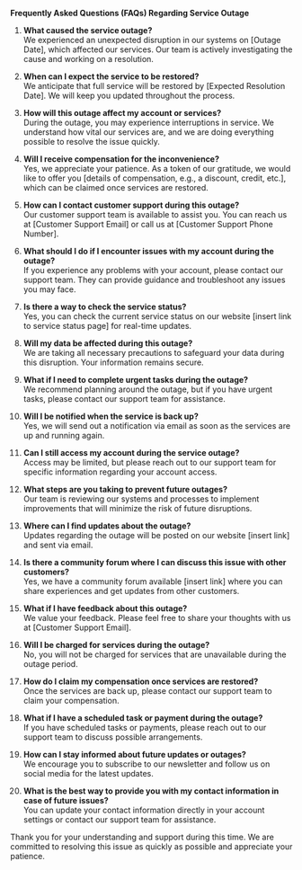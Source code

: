 **Frequently Asked Questions (FAQs) Regarding Service Outage**  

1. **What caused the service outage?**  
   We experienced an unexpected disruption in our systems on [Outage Date], which affected our services. Our team is actively investigating the cause and working on a resolution.

2. **When can I expect the service to be restored?**  
   We anticipate that full service will be restored by [Expected Resolution Date]. We will keep you updated throughout the process.

3. **How will this outage affect my account or services?**  
   During the outage, you may experience interruptions in service. We understand how vital our services are, and we are doing everything possible to resolve the issue quickly.

4. **Will I receive compensation for the inconvenience?**  
   Yes, we appreciate your patience. As a token of our gratitude, we would like to offer you [details of compensation, e.g., a discount, credit, etc.], which can be claimed once services are restored.

5. **How can I contact customer support during this outage?**  
   Our customer support team is available to assist you. You can reach us at [Customer Support Email] or call us at [Customer Support Phone Number].

6. **What should I do if I encounter issues with my account during the outage?**  
   If you experience any problems with your account, please contact our support team. They can provide guidance and troubleshoot any issues you may face.

7. **Is there a way to check the service status?**  
   Yes, you can check the current service status on our website [insert link to service status page] for real-time updates.

8. **Will my data be affected during this outage?**  
   We are taking all necessary precautions to safeguard your data during this disruption. Your information remains secure.

9. **What if I need to complete urgent tasks during the outage?**  
   We recommend planning around the outage, but if you have urgent tasks, please contact our support team for assistance.

10. **Will I be notified when the service is back up?**  
    Yes, we will send out a notification via email as soon as the services are up and running again.

11. **Can I still access my account during the service outage?**  
    Access may be limited, but please reach out to our support team for specific information regarding your account access.

12. **What steps are you taking to prevent future outages?**  
    Our team is reviewing our systems and processes to implement improvements that will minimize the risk of future disruptions.

13. **Where can I find updates about the outage?**  
    Updates regarding the outage will be posted on our website [insert link] and sent via email.

14. **Is there a community forum where I can discuss this issue with other customers?**  
    Yes, we have a community forum available [insert link] where you can share experiences and get updates from other customers.

15. **What if I have feedback about this outage?**  
    We value your feedback. Please feel free to share your thoughts with us at [Customer Support Email].

16. **Will I be charged for services during the outage?**  
    No, you will not be charged for services that are unavailable during the outage period.

17. **How do I claim my compensation once services are restored?**  
    Once the services are back up, please contact our support team to claim your compensation.

18. **What if I have a scheduled task or payment during the outage?**  
    If you have scheduled tasks or payments, please reach out to our support team to discuss possible arrangements.

19. **How can I stay informed about future updates or outages?**  
    We encourage you to subscribe to our newsletter and follow us on social media for the latest updates.

20. **What is the best way to provide you with my contact information in case of future issues?**  
    You can update your contact information directly in your account settings or contact our support team for assistance.

Thank you for your understanding and support during this time. We are committed to resolving this issue as quickly as possible and appreciate your patience.